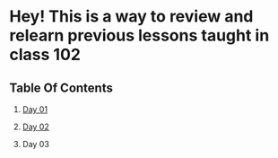 # Hey! This is a way to review and relearn previous lessons taught in class 102

## Table Of Contents

1. [Day 01](https://jennerdulce.github.io/reading-notes/Day-01.md)

2. [Day 02](https://jennerdulce.github.io/reading-notes/Day-02.md)

3. Day 03

